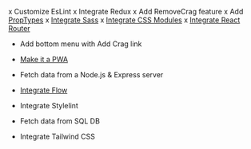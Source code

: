 x Customize EsLint
x Integrate Redux
x Add RemoveCrag feature
x Add [PropTypes](https://codesandbox.io/s/github/reduxjs/redux/tree/master/examples/todos-with-undo)
x [Integrate Sass](https://create-react-app.dev/docs/adding-a-sass-stylesheet)
x [Integrate CSS Modules](https://create-react-app.dev/docs/adding-a-css-modules-stylesheet)
x [Integrate React Router](https://create-react-app.dev/docs/adding-a-router)
- Add bottom menu with Add Crag link

- [Make it a PWA](https://create-react-app.dev/docs/making-a-progressive-web-app)
- Fetch data from a Node.js & Express server
- [Integrate Flow](https://create-react-app.dev/docs/adding-flow)
- Integrate Stylelint
- Fetch data from SQL DB
- Integrate Tailwind CSS
